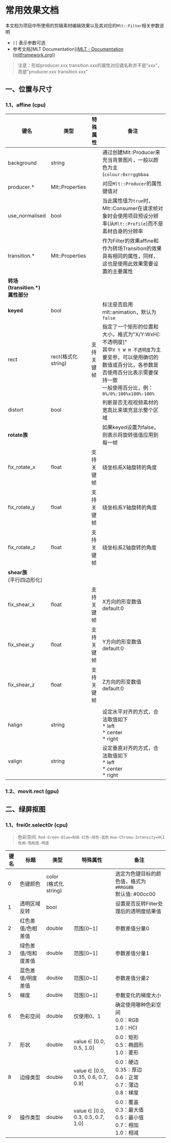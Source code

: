 # 常用效果文档

本文档为项目中所使用的剪辑素材编辑效果以及其对应的`Mlt::Filter`相关参数说明

* `[]` 表示参数可选
* 参考文档[MLT Documentation]([MLT - Documentation (mltframework.org)](https://www.mltframework.org/docs/))

> 注意：形如producer.xxx transition.xxx的属性对应键名称并不是"xxx"，而是"producer.xxx transition.xxx"

## 一、位置与尺寸

### 1.1、affine (cpu)

| 键名                                 | 类型               | 特殊属性   | 备注                                                         |
| ------------------------------------ | ------------------ | ---------- | ------------------------------------------------------------ |
| background                           | string             |            | 通过创建Mlt::Producer来充当背景图片，一般以颜色为主(`colour:0xrrggbbaa` |
| producer.*                           | Mlt::Properties    |            | 对应`Mlt::Producer`的属性键值对                              |
| use_normalised                       | bool               |            | 当此属性值为`true`时，Mlt::Consumer在请求帧对象时会使用项目预设分辨率(从`Mlt::Profile`)而不是素材自身的分辨率 |
| transition.*                         | Mlt::Properties    |            | 作为Filter的效果affine和作为转场Transition的效果具有相同的属性，同样，这也是使用此效果需要设置的主要属性 |
| **转场(transition.*)<br />属性部分** |                    |            |                                                              |
| **keyed**                            | bool               |            | 标注是否启用mlt::animation，默认为`false`                    |
| rect                                 | rect(格式化string) | 支持关键帧 | 指定了一个矩形的位置和大小，格式为"X/Y:WxH[:不透明度]"<br />其中`X Y W H 不透明度`为主要变参，可以使用确切的数值或百分比，各参数是否使用百分比表示需要保持一致<br />一般使用百分比，例：`0%/0%:100%x100%:100%` |
| distort                              | bool               |            | 判断是否无视视频素材的宽高比来填充显示整个区域               |
| **rotate族**                         |                    |            | 如果keyed设置为false，则表示将旋转值值应用到每一帧           |
| fix_rotate_x                         | float              | 支持关键帧 | 绕坐标系X轴旋转的角度                                        |
| fix_rotate_y                         | float              | 支持关键帧 | 绕坐标系Y轴旋转的角度                                        |
| fix_rotate_z                         | float              | 支持关键帧 | 绕坐标系Z轴旋转的角度                                        |
| **shear族**<br />(平行四边形化)      |                    |            |                                                              |
| fix_shear_x                          | float              | 支持关键帧 | X方向的形变数值 <br />default:0                              |
| fix_shear_y                          | float              | 支持关键帧 | Y方向的形变数值 <br />default:0                              |
| fix_shear_z                          | float              | 支持关键帧 | Z方向的形变数值 <br />default:0                              |
|                                      |                    |            |                                                              |
| halign                               | string             |            | 设定水平对齐的方式，合法取值如下<br />* left<br />* center<br />* right |
| valign                               | string             |            | 设定垂直对齐的方式，合法取值如下<br />* left<br />* center<br />* right |

### 1.2、movit.rect (gpu)



## 二、绿屏抠图

### 1.1、frei0r.select0r (cpu)

> 色彩空间: `Red-Green-Blue=RGB 红色-绿色-蓝色` `Hue-Chroma-Intensity=HCI 色相-饱和度-明度`

| 键名 | 标题                | 类型                       | 特殊属性                           | 备注                                                         |
| ---- | ------------------- | -------------------------- | ---------------------------------- | ------------------------------------------------------------ |
| 0    | 色键颜色            | color <br />(格式化string) |                                    | 选定为色键目标的颜色值，格式为`#RRGGBB`<br />默认值: #00cc00 |
| 1    | 透明区域反转        | bool                       |                                    | 设置是否反转Filter处理后的透明度结果值                       |
| 2    | 红色差值/色相差值   | double                     | 范围[0~1]                          | 参数差值分量0                                                |
| 3    | 绿色差值/饱和度差值 | double                     | 范围[0~1]                          | 参数差值分量1                                                |
| 4    | 蓝色差值/明度差值   | double                     | 范围[0~1]                          | 参数差值分量2                                                |
| 5    | 梯度                | double                     | 范围[0~1]                          | 参数变化的梯度大小                                           |
| 6    | 色彩空间            | double                     | 仅使用0、1                         | 确定使用哪种色彩空间<br />0.0：RGB <br />1.0：HCI            |
| 7    | 形状                | double                     | value ∈ [0.0, 0.5, 1.0]            | 0.0：矩形<br />0.5：椭圆形<br />1.0：菱形                    |
| 8    | 边缘类型            | double                     | value ∈ [0.0, 0.35, 0.6, 0.7, 0.9] | 0.0：硬边<br />0.35：厚边<br />0.6：正常<br />0.7：薄边<br />0.8：梯度 |
| 9    | 操作类型            | double                     | value ∈ [0.0, 0.3, 0.5, 0.7, 1.0]  | 0.0：覆盖<br />0.3：最大值<br />0.5：最小值<br />0.7：相加<br />1.0：相减 |



